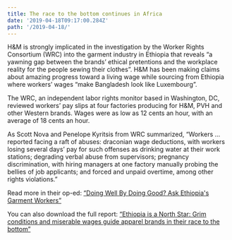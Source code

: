 ```yaml
---
title: The race to the bottom continues in Africa
date: '2019-04-18T09:17:00.284Z'
path: '/2019-04-18/'
---
```


H&M is strongly implicated in the investigation by the Worker Rights Consortium (WRC) into the garment industry in Ethiopia that reveals “a yawning gap between the brands’ ethical pretentions and the workplace reality for the people sewing their clothes”. H&M has been making claims about amazing progress toward a living wage while sourcing from Ethiopia where workers’ wages “make Bangladesh look like Luxembourg”.

<!-- end -->

The WRC, an independent labor rights monitor based in Washington, DC, reviewed workers’ pay slips at four factories producing for H&M, PVH and other Western brands. Wages were as low as 12 cents an hour, with an average of 18 cents an hour.

As Scott Nova and Penelope Kyritsis from WRC summarized, “Workers … reported facing a raft of abuses: draconian wage deductions, with workers losing several days’ pay for such offenses as drinking water at their work stations; degrading verbal abuse from supervisors; pregnancy discrimination, with hiring managers at one factory manually probing the bellies of job applicants; and forced and unpaid overtime, among other rights violations.”

Read more in their op-ed: [“Doing Well By Doing Good? Ask Ethiopia's Garment Workers”](http://news.trust.org/item/20190412084358-qsrd3)

You can also download the full report: [“Ethiopia is a North Star: Grim conditions and miserable wages guide apparel brands in their race to the bottom”](https://www.workersrights.org/wp-content/uploads/2019/03/Ethiopia_isa_North_Star_FINAL.pdf)
